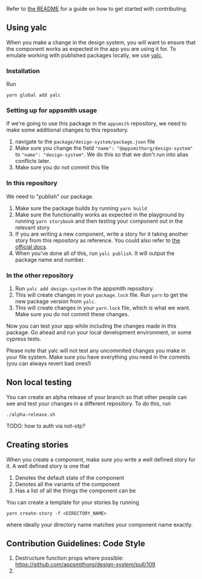 
Refer to [the README](https://github.com/appsmithorg/design-system/blob/main/packages/design-system/README.md#contribute) for a guide on how to get started with contributing.

## Using yalc

When you make a change in the design system, you will want to ensure that the component works as expected in the app you are using it for. To emulate working with published packages locally, we use [yalc](https://www.npmjs.com/package/yalc).

### Installation

Run 
```shell
yarn global add yalc
```

### Setting up for appsmith usage

If we're going to use this package in the `appsmith` repository, we need to make some additional changes to this repository.

1. navigate to the `package/design-system/package.json` file
2. Make sure you change the field `"name": "@appsmithorg/design-system"` to `"name": "design-system"`. We do this so that we don't run into alias conflicts later.
3. Make sure you do not commit this file

### In this repository 

We need to "publish" our package.

1. Make sure the package builds by running `yarn build`
2. Make sure the functionality works as expected in the playground by running `yarn storybook` and then testing your component out in the relevant story
3. If you are writing a new component, write a story for it taking another story from this repository as reference. You could also refer to [the official docs](https://storybook.js.org/docs/react/writing-stories/introduction#how-to-write-stories).
4. When you've done all of this, run `yalc publish`. It will output the package name and number.

### In the other repository

1. Run `yalc add design-system` in the appsmith repository.
2. This will create changes in your `package.lock` file. Run `yarn` to get the new package version from `yalc`.
3. This will create changes in your `yarn.lock` file, which is what we want. Make sure you do not commit these changes.

Now you can test your app while including the changes made in this package. Go ahead and run your local development environment, or some cypress tests.

Please note that yalc will not test any uncommited changes you make in your file system. Make sure you have everything you need in the commits (you can always revert bad ones!) 


## Non local testing 

You can create an alpha release of your branch so that other people can see and test your changes in a different repository. To do this, run 
```shell 
./alpha-release.sh 
```
 TODO: how to auth via not-otp?

## Creating stories 

When you create a component, make sure you write a well defined story for it. A well defined story is one that 
1. Denotes the default state of the component 
2. Denotes all the variants of the component 
3. Has a list of all the things the component can be

You can create a template for your stories by running 
```shell
yarn create-story -f <DIRECTORY_NAME>
```
where ideally your directory name matches your component name exactly. 

## Contribution Guidelines: Code Style

1. Destructure function props where possible: https://github.com/appsmithorg/design-system/pull/109
2. 

